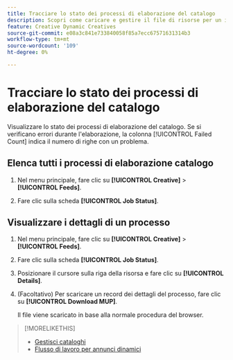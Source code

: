 ```yaml
---
title: Tracciare lo stato dei processi di elaborazione del catalogo
description: Scopri come caricare e gestire il file di risorse per un inserzionista.
feature: Creative Dynamic Creatives
source-git-commit: e08a3c841e733840058f85a7ecc67571631314b3
workflow-type: tm+mt
source-wordcount: '109'
ht-degree: 0%

---
```


# Tracciare lo stato dei processi di elaborazione del catalogo

Visualizzare lo stato dei processi di elaborazione del catalogo. Se si verificano errori durante l&#39;elaborazione, la colonna [!UICONTROL Failed Count] indica il numero di righe con un problema.

<!-- Validate and reword:

By clicking on "View Failure" on the right, you can see further details about the error. The most common errors are "Image processing error" where there is a missing image asset, or "Duplicate partnum" where the unique column has a non-unique name that is referenced in another feed or within the same feed file.

-->

## Elenca tutti i processi di elaborazione catalogo

1. Nel menu principale, fare clic su **[!UICONTROL Creative]** > **[!UICONTROL Feeds]**.

1. Fare clic sulla scheda **[!UICONTROL Job Status]**.

## Visualizzare i dettagli di un processo

1. Nel menu principale, fare clic su **[!UICONTROL Creative]** > **[!UICONTROL Feeds]**.

1. Fare clic sulla scheda **[!UICONTROL Job Status]**.

1. Posizionare il cursore sulla riga della risorsa e fare clic su **[!UICONTROL Details]**.

1. (Facoltativo) Per scaricare un record dei dettagli del processo, fare clic su **[!UICONTROL Download MUP]**. <!-- What does this mean? -->

   Il file viene scaricato in base alla normale procedura del browser.

>[!MORELIKETHIS]
>
>* [Gestisci cataloghi](/help/creative/feeds/catalog-manage.md)
>* [Flusso di lavoro per annunci dinamici](/help/creative/introduction/workflow-dynamic-ads.md)

